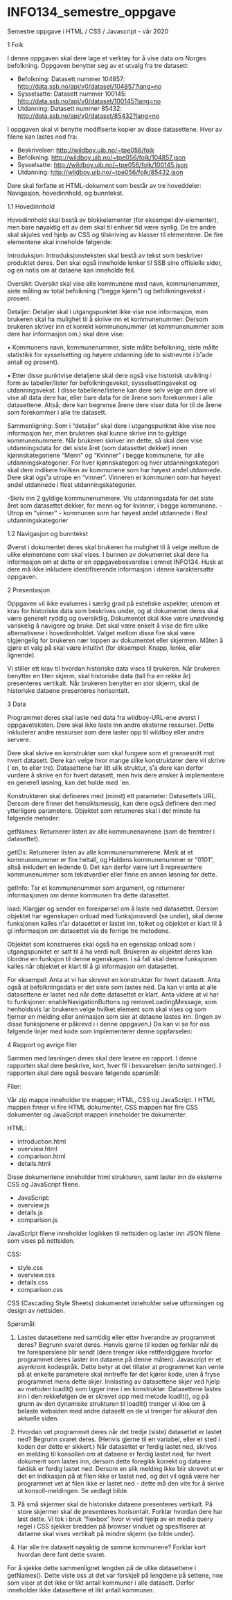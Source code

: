 # INFO134_semestre_oppgave
Semestre oppgave i HTML / CSS / Javascript - vår 2020


1 Folk

I denne oppgaven skal dere lage et verktøy for å vise data om Norges befolkning. 
Oppgaven benytter seg av et utvalg fra tre datasett: 

- Befolkning: Datasett nummer 104857: http://data.ssb.no/api/v0/dataset/104857?lang=no
- Sysselsatte: Datasett nummer 100145: http://data.ssb.no/api/v0/dataset/100145?lang=no
- Utdanning: Datasett nummer 85432: http://data.ssb.no/api/v0/dataset/85432?lang=no 

I oppgaven skal vi benytte modifiserte kopier av disse datasettene. Hver av filene kan lastes ned fra: 
- Beskrivelser: http://wildboy.uib.no/~tpe056/folk  
- Befolkning: http://wildboy.uib.no/~tpe056/folk/104857.json  
- Sysselsatte: http://wildboy.uib.no/~tpe056/folk/100145.json  
- Utdanning: http://wildboy.uib.no/~tpe056/folk/85432.json  

Dere skal forfatte et HTML-dokument som består av tre hoveddeler: 
Navigasjon, hovedinnhold, og bunntekst. 

1.1 Hovedinnhold 

Hovedinnhold skal bestå av blokkelementer (for eksempel div-elementer), men bare nøyaktig ett av dem skal til enhver tid være synlig. De tre andre skal skjules ved hjelp av CSS og tilskriving av klasser til elementene. 
De fire elementene skal inneholde følgende: 

Introduksjon: Introduksjonsteksten skal bestå av tekst som beskriver produktet deres. Den skal også inneholde lenker til SSB sine offisielle sider, og en notis om at dataene kan inneholde feil. 

Oversikt: Oversikt skal vise alle kommunene med navn, kommunenummer, siste måling av total befolkning (“begge kjønn”) og befolkningsvekst i prosent. 

Detaljer: Detaljer skal i utgangspunktet ikke vise noe informasjon, men brukeren skal ha mulighet til å skrive inn et kommunenummer. Dersom brukeren skriver inn et korrekt kommunenummer (et kommunenummer som dere har informasjon om.) skal dere vise: 

• Kommunens navn, kommunenummer, siste målte befolkning, siste målte statistikk for sysselsetting og høyere utdanning (de to sistnevnte i b˚ade antall og prosent). 

• Etter disse punktvise detaljene skal dere også vise historisk utvikling i form av tabeller/lister for befolkningsvekst, sysselsettingsvekst og utdanningsvekst. I disse tabellene/listene kan dere selv velge om dere vil vise all data dere har, eller bare data for de årene som forekommer i alle datasettene. Altså; dere kan begrense årene dere viser data for til de årene som forekommer i alle tre datasett. 

Sammenligning: Som i “detaljer” skal dere i utgangspunktet ikke vise noe informasjon her, men brukeren skal kunne skrive inn to gyldige kommunenummere. Når brukeren skriver inn dette, så skal dere vise utdanningsdata for det siste året (som datasettet dekker) innen kjønnskategoriene “Menn” og “Kvinner” i begge kommunene, for alle utdanningskategorier. For hver kjønnskategori og hver utdanningskategori skal dere indikere hvilken av kommunene som har høyest andel utdannede. Dere skal ogs˚a utrope en “vinner”. Vinneren er kommunen som har høyest andel utdannede i flest utdanningskategorier.

-Skriv inn 2 gyldige kommunenummere. Vis utdanningsdata for det siste året som datasettet dekker, for menn og for kvinner, i begge kommunene. 
-Utrop en “vinner” - kommunen som har høyest andel utdannede i flest utdanningskategorier

1.2 Navigasjon og bunntekst 

Øverst i dokumentet deres skal brukeren ha mulighet til å velge mellom de ulike elementene som skal vises. I bunnen av dokumentet skal dere ha informasjon om at dette er en oppgavebesvarelse i emnet INFO134. 
Husk at dere må ikke inkludere identifiserende informasjon i denne karaktersatte oppgaven. 

2 Presentasjon 

Oppgaven vil ikke evalueres i særlig grad på estetiske aspekter, utenom et krav for historiske data som beskrives under, og at dokumentet deres skal være generelt ryddig og oversiktlig. Dokumentet skal ikke være unødvendig vanskelig å navigere og bruke. Det skal være enkelt å vise de fire ulike alternativene i hovedinnholdet. Valget mellom disse fire skal være tilgjengelig for brukeren nær toppen av dokumentet eller skjermen. Måten å gjøre et valg på skal være intuitivt (for eksempel: Knapp, lenke, eller lignende). 

Vi stiller ett krav til hvordan historiske data vises til brukeren. Når brukeren benytter en liten skjerm, skal historiske data (tall fra en rekke år) presenteres vertikalt. Når brukeren benytter en stor skjerm, skal de historiske dataene presenteres horisontalt. 

3 Data 

Programmet deres skal laste ned data fra wildboy-URL-ene øverst i oppgaveteksten. Dere skal ikke laste inn andre eksterne ressurser. Dette inkluderer andre ressurser som dere laster opp til wildboy eller andre servere. 

Dere skal skrive en konstruktør som skal fungere som et grensesnitt mot hvert datasett. Dere kan velge hvor mange slike konstruktører dere vil skrive (´en, to eller tre). Datasettene har litt ulik struktur, s˚a dere kan derfor vurdere å skrive en for hvert datasett, men hvis dere ønsker å implementere en generell løsning, kan det holde med ´en.

Konstruktøren skal defineres med (minst) ett parameter: Datasettets URL. Dersom dere finner det hensiktsmessig, kan dere også definere den med ytterligere parametere. Objektet som returneres skal i det minste ha følgende metoder: 

getNames: Returnerer listen av alle kommunenavnene (som de fremtrer i datasettet). 

getIDs: Returnerer listen av alle kommunenummerene. Merk at et kommunenummer er fire heltall, og Haldens kommunenummer er “0101”, altså inkludert en ledende 0. Det kan derfor være lurt å representere kommunenummer som tekstverdier eller finne en annen løsning for dette. 

getInfo: Tar et kommunenummer som argument, og returnerer informasjonen om denne kommunen fra dette datasettet. 

load: Klargjør og sender en forespørsel om å laste ned datasettet. Dersom objektet har egenskapen onload med funksjonsverdi (se under), skal denne funksjonen kalles n˚ar datasettet er lastet inn, tolket og objektet er klart til å gi informasjon om datasettet via de forrige tre metodene. 

Objektet som konstrueres skal også ha en egenskap onload som i utgangspunktet er satt til å ha verdi null. Brukeren av objektet deres kan tilordne en funksjon til denne egenskapen. I så fall skal denne funksjonen kalles når objektet er klart til å gi informasjon om datasettet. 

For eksempel: Anta at vi har skrevet en konstruktør for hvert datasett. Anta også at befolkningsdata er det siste som lastes ned. Da kan vi anta at alle datasettene er lastet ned når dette datasettet er klart. Anta videre at vi har to funksjoner: enableNavigationButtons og removeLoadingMessage, som henholdsvis lar brukeren velge hvilket element som skal vises og som fjerner en melding eller animasjon som sier at dataene lastes inn. (Ingen av disse funksjonene er påkrevd i i denne oppgaven.) Da kan vi se for oss følgende linjer med kode som implementerer denne oppførselen: 

<script>
  var befolkning = new Population(URL_wildboy_105857}; 
  befolkning.onload = function(){ enableNavigationButtons(); 
  removeLoadingMessage(); }; 
  befolkning.load(); 
</script>

4 Rapport og øvrige filer 

Sammen med løsningen deres skal dere levere en rapport. I denne rapporten skal dere beskrive, kort, hver fil i besvarelsen (en/to setninger). I rapporten skal dere også besvare følgende spørsmål: 

Filer: 

Vår zip mappe inneholder tre mapper; HTML, CSS og JavaScript.  I HTML mappen finner vi fire HTML dokumenter, CSS mappen har fire CSS dokumenter og JavaScript mappen inneholder tre dokumenter. 

HTML:
- introduction.html
- overview.html
- comparison.html
- details.html

Disse dokumentene inneholder html strukturen, samt laster inn de eksterne CSS og JavaScript filene. 

- JavaScript:
- overview.js
- details.js
- comparison.js

JavaScript filene inneholder logikken til nettsiden og laster inn JSON filene som vises på nettsiden.

CSS:
- style.css 
- overview.css
- details.css
- comparison.css

CSS (Cascading Style Sheets) dokumentet inneholder selve utformingen og design av nettsiden. 

Spørsmål:

1. Lastes datasettene ned samtidig eller etter hverandre av programmet deres? Begrunn svaret deres. Henvis gjerne til koden og forklar når de tre forespørslene blir sendt (dere trenger ikke rettferdiggjøre hvorfor programmet deres laster inn dataene på denne måten). 
Javascript er et asynkront kodespråk. Dette betyr at det tillater at programmet kan vente på at enkelte parametere skal inntreffe før det kjører kode, uten å fryse programmet mens dette skjer. Innlasting av datasettene skjer ved hjelp av metoden loadIt() som ligger inne i en konstruktør. Datasettene lastes inn i den rekkefølgen de er skrevet opp med metode loadIt(), og på grunn av den dynamiske strukturen til loadIt() trenger vi ikke om å belaste websiden med andre datasett en de vi trenger for akkurat den aktuelle siden. 

2. Hvordan vet programmet deres når det tredje (siste) datasettet er lastet ned? Begrunn svaret deres. (Henvis gjerne til en variabel, eller et sted i koden der dette er sikkert.) 
Når datasettet er ferdig lastet ned, skrives en melding til konsollen om at dataene er ferdig lastet ned, for hvert dokument som lastes inn, dersom dette foregikk korrekt og dataene faktisk er ferdig lastet ned. Dersom en slik melding ikke blir skrevet ut er det en indikasjon på at filen ikke er lastet ned, og det vil også være her programmet vet at filen ikke er lastet ned - dette må den vite for å skrive ut konsoll-meldingen. Se vedlagt bilde. 


3. På små skjermer skal de historiske dataene presenteres vertikalt. På store skjermer skal de presenteres horisontalt. Forklar hvordan dere har løst dette.
Vi tok i bruk “flexbox” hvor vi ved hjelp av en media query regel i CSS sjekker bredden på browser vinduet og spesifiserer at dataene skal vises vertikalt på mindre skjerm (se bilde under). 


4. Har alle tre datasett nøyaktig de samme kommunene? Forklar kort hvordan dere fant dette svaret. 

For å sjekke dette sammenlignet lengden på de ulike datasettene i getNames(). Dette viste oss at det var forskjell på lengdene på settene, noe som viser at det ikke er likt antall kommuner i alle datasett. Derfor inneholder ikke datasettene et likt antall kommuner.

